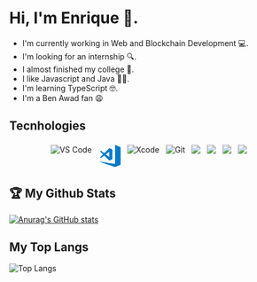 # Hi, I'm Enrique 🤠.

- I'm currently working in Web and Blockchain Development 💻.
- I'm looking for an internship 🔍.
- I almost finished my college 📕.
- I like Javascript and Java 👍🏻.
- I'm learning TypeScript 🤓.
- I'm a Ben Awad fan 😩

## Tecnhologies
<p align="center">
<img src="https://upload.wikimedia.org/wikipedia/commons/thumb/9/99/Unofficial_JavaScript_logo_2.svg/1200px-Unofficial_JavaScript_logo_2.svg.png" alt="VS Code" height="40" style="vertical-align:top; margin:4px">
<img src="https://raw.githubusercontent.com/github/explore/80688e429a7d4ef2fca1e82350fe8e3517d3494d/topics/visual-studio-code/visual-studio-code.png" alt="VS Code" height="40" style="vertical-align:top; margin:4px">
<img src="https://2.bp.blogspot.com/-tzm1twY_ENM/XlCRuI0ZkRI/AAAAAAAAOso/BmNOUANXWxwc5vwslNw3WpjrDlgs9PuwQCLcBGAsYHQ/s1600/pasted%2Bimage%2B0.png" alt="Xcode" height="40" style="vertical-align:top; margin:4px">
<img src="https://jartigag.xyz/assets/images/posts/git.png" alt="Git" height="40" style="vertical-align:top; margin:4px">
<img src="https://github.githubassets.com/images/modules/logos_page/GitHub-Mark.png" height="40" style="vertical-align:top; margin:4px">
<img src="https://w7.pngwing.com/pngs/704/597/png-transparent-computer-icons-command-line-interface-linux-system-console-command-line-icon-miscellaneous-text-rectangle-thumbnail.png" height="40" style="vertical-align:top; margin:4px">
<img src="https://cdn.pixabay.com/photo/2018/05/08/21/29/windows-3384024_960_720.png" height="40" style="vertical-align:top; margin:4px">
<img src="https://encrypted-tbn0.gstatic.com/images?q=tbn:ANd9GcQ6wxqfCtjc5eOKPN8hfbQmdVuA7mB8phMAmA&usqp=CAU" height="40" style="vertical-align:top; margin:4px">


## :trophy: My Github Stats

[![Anurag's GitHub stats](https://github-readme-stats.vercel.app/api?username=soutkike&theme=gotham&show_icons=true)](https://github.com/anuraghazra/github-readme-stats)
  
## My Top Langs
  
![Top Langs](https://github-readme-stats.vercel.app/api/top-langs/?username=soutkike&theme=tokyonight&layout=compact)

</p>


